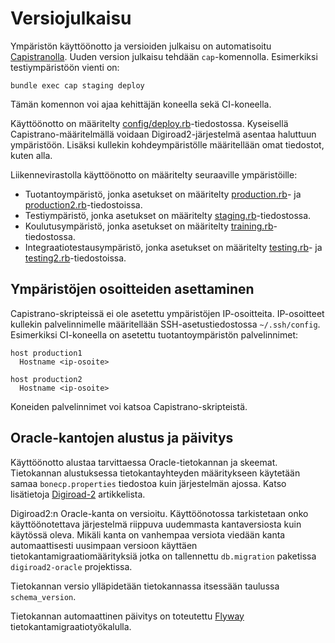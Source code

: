 # Versiojulkaisu

Ympäristön käyttöönotto ja versioiden julkaisu on automatisoitu [Capistranolla](http://capistranorb.com/). Uuden version julkaisu tehdään `cap`-komennolla. Esimerkiksi testiympäristöön vienti on:

    bundle exec cap staging deploy

Tämän komennon voi ajaa kehittäjän koneella sekä CI-koneella.

Käyttöönotto on määritelty [config/deploy.rb](config/deploy.rb)-tiedostossa. Kyseisellä Capistrano-määritelmällä voidaan Digiroad2-järjestelmä asentaa haluttuun ympäristöön. Lisäksi kullekin kohdeympäristölle määritellään omat tiedostot, kuten alla.

Liikennevirastolla käyttöönotto on määritelty seuraaville ympäristöille:
* Tuotantoympäristö, jonka asetukset on määritelty [production.rb](config/deploy/production.rb)- ja [production2.rb](config/deploy/production2.rb)-tiedostoissa.
* Testiympäristö, jonka asetukset on määritelty [staging.rb](config/deploy/staging.rb)-tiedostossa.
* Koulutusympäristö, jonka asetukset on määritelty [training.rb](config/deploy/training.rb)-tiedostossa.
* Integraatiotestausympäristö, jonka asetukset on määritelty [testing.rb](config/deploy/testing.rb)- ja [testing2.rb](config/deploy/testing2.rb)-tiedostoissa.

## Ympäristöjen osoitteiden asettaminen

Capistrano-skripteissä ei ole asetettu ympäristöjen IP-osoitteita. IP-osoitteet kullekin palvelinnimelle määritellään SSH-asetustiedostossa `~/.ssh/config`. Esimerkiksi CI-koneella on asetettu tuotantoympäristön palvelinnimet: 

```
host production1
  Hostname <ip-osoite>
  
host production2
  Hostname <ip-osoite>
```

Koneiden palvelinnimet voi katsoa Capistrano-skripteistä.

## Oracle-kantojen alustus ja päivitys

Käyttöönotto alustaa tarvittaessa Oracle-tietokannan ja skeemat. Tietokannan alustuksessa tietokantayhteyden määritykseen käytetään samaa `bonecp.properties` tiedostoa kuin järjestelmän ajossa. Katso lisätietoja [Digiroad-2](README.md) artikkelista.

Digiroad2:n Oracle-kanta on versioitu. Käyttöönotossa tarkistetaan onko käyttöönotettava järjestelmä riippuva uudemmasta kantaversiosta kuin käytössä oleva. Mikäli kanta on vanhempaa versiota viedään kanta automaattisesti uusimpaan versioon käyttäen tietokantamigraatiomäärityksiä jotka on tallennettu `db.migration` paketissa `digiroad2-oracle` projektissa.

Tietokannan versio ylläpidetään tietokannassa itsessään taulussa `schema_version`.

Tietokannan automaattinen päivitys on toteutettu [Flyway](http://flywaydb.org/) tietokantamigraatiotyökalulla.
